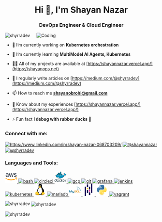 <h1 align="center">Hi 👋, I'm Shayan Nazar</h1>
<h3 align="center">DevOps Engineer & Cloud Engineer </h3>
<img align="right" alt="Coding" width="400" src="https://media.licdn.com/dms/image/v2/D5610AQF7HNSr3cQP7w/image-shrink_800/image-shrink_800/0/1702949430108?e=2147483647&v=beta&t=bU3Vpr-9LFL1kNb9J5ttsKPcQlRtCplal9jf3__pW2k">
<p align="left"> <img src="https://komarev.com/ghpvc/?username=shyrradev&label=Profile%20views&color=0e75b6&style=flat" alt="shyrradev" /> </p>

- 🔭 I’m currently working on **Kubernetes orchestration**

- 🌱 I’m currently learning **MultiModel AI Agents, Kubernetes**

- 👨‍💻 All of my projects are available at [https://shayannazar.vercel.app/](https://shayanops.net)

- 📝 I regularly write articles on [https://medium.com/@shyrradev](https://medium.com/@shyrradev)

- 📫 How to reach me **shayanobrohi@gmail.com**

- 📄 Know about my experiences [https://shayannazar.vercel.app/](https://shayannazar.vercel.app/)

- ⚡ Fun fact **I debug with rubber ducks 🦆**

<h3 align="left">Connect with me:</h3>
<p align="left">
<a href="https://linkedin.com/in/https://www.linkedin.com/in/shayan-nazar-068703209/" target="blank"><img align="center" src="https://raw.githubusercontent.com/rahuldkjain/github-profile-readme-generator/master/src/images/icons/Social/linked-in-alt.svg" alt="https://www.linkedin.com/in/shayan-nazar-068703209/" height="30" width="40" /></a>
<a href="https://hashnode.com/@shayannazar" target="blank"><img align="center" src="https://raw.githubusercontent.com/rahuldkjain/github-profile-readme-generator/master/src/images/icons/Social/hashnode.svg" alt="@shayannazar" height="30" width="40" /></a>
<a href="https://medium.com/@shyrradev" target="blank"><img align="center" src="https://raw.githubusercontent.com/rahuldkjain/github-profile-readme-generator/master/src/images/icons/Social/medium.svg" alt="@shyrradev" height="30" width="40" /></a>
</p>

<h3 align="left">Languages and Tools:</h3>
<p align="left"> <a href="https://aws.amazon.com" target="_blank" rel="noreferrer"> <img src="https://raw.githubusercontent.com/devicons/devicon/master/icons/amazonwebservices/amazonwebservices-original-wordmark.svg" alt="aws" width="40" height="40"/> </a> <a href="https://www.gnu.org/software/bash/" target="_blank" rel="noreferrer"> <img src="https://www.vectorlogo.zone/logos/gnu_bash/gnu_bash-icon.svg" alt="bash" width="40" height="40"/> </a> <a href="https://circleci.com" target="_blank" rel="noreferrer"> <img src="https://www.vectorlogo.zone/logos/circleci/circleci-icon.svg" alt="circleci" width="40" height="40"/> </a> <a href="https://www.docker.com/" target="_blank" rel="noreferrer"> <img src="https://raw.githubusercontent.com/devicons/devicon/master/icons/docker/docker-original-wordmark.svg" alt="docker" width="40" height="40"/> </a> <a href="https://cloud.google.com" target="_blank" rel="noreferrer"> <img src="https://www.vectorlogo.zone/logos/google_cloud/google_cloud-icon.svg" alt="gcp" width="40" height="40"/> </a> <a href="https://git-scm.com/" target="_blank" rel="noreferrer"> <img src="https://www.vectorlogo.zone/logos/git-scm/git-scm-icon.svg" alt="git" width="40" height="40"/> </a> <a href="https://grafana.com" target="_blank" rel="noreferrer"> <img src="https://www.vectorlogo.zone/logos/grafana/grafana-icon.svg" alt="grafana" width="40" height="40"/> </a> <a href="https://www.jenkins.io" target="_blank" rel="noreferrer"> <img src="https://www.vectorlogo.zone/logos/jenkins/jenkins-icon.svg" alt="jenkins" width="40" height="40"/> </a> <a href="https://kubernetes.io" target="_blank" rel="noreferrer"> <img src="https://www.vectorlogo.zone/logos/kubernetes/kubernetes-icon.svg" alt="kubernetes" width="40" height="40"/> </a> <a href="https://www.linux.org/" target="_blank" rel="noreferrer"> <img src="https://raw.githubusercontent.com/devicons/devicon/master/icons/linux/linux-original.svg" alt="linux" width="40" height="40"/> </a> <a href="https://mariadb.org/" target="_blank" rel="noreferrer"> <img src="https://www.vectorlogo.zone/logos/mariadb/mariadb-icon.svg" alt="mariadb" width="40" height="40"/> </a> <a href="https://www.mysql.com/" target="_blank" rel="noreferrer"> <img src="https://raw.githubusercontent.com/devicons/devicon/master/icons/mysql/mysql-original-wordmark.svg" alt="mysql" width="40" height="40"/> </a> <a href="https://pandas.pydata.org/" target="_blank" rel="noreferrer"> <img src="https://raw.githubusercontent.com/devicons/devicon/2ae2a900d2f041da66e950e4d48052658d850630/icons/pandas/pandas-original.svg" alt="pandas" width="40" height="40"/> </a> <a href="https://www.python.org" target="_blank" rel="noreferrer"> <img src="https://raw.githubusercontent.com/devicons/devicon/master/icons/python/python-original.svg" alt="python" width="40" height="40"/> </a> <a href="https://www.vagrantup.com/" target="_blank" rel="noreferrer"> <img src="https://www.vectorlogo.zone/logos/vagrantup/vagrantup-icon.svg" alt="vagrant" width="40" height="40"/> </a> </p>

<p><img align="left" src="https://github-readme-stats.vercel.app/api/top-langs?username=shyrradev&show_icons=true&locale=en&layout=compact" alt="shyrradev" /></p>

<p>&nbsp;<img align="center" src="https://github-readme-stats.vercel.app/api?username=shyrradev&show_icons=true&locale=en" alt="shyrradev" /></p>

<p><img align="center" src="https://github-readme-streak-stats.herokuapp.com/?user=shyrradev&" alt="shyrradev" /></p>
